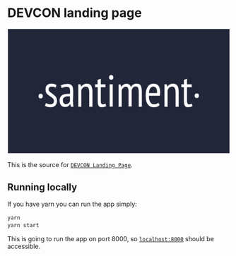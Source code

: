 # DEVCON landing page

![](./src/images/thumbnail.png)

This is the source for [`DEVCON Landing Page`](https://devcon.santiment.net).

## Running locally

If you have yarn you can run the app simply:

```bash
yarn
yarn start
```

This is going to run the app on port 8000, so [`localhost:8000`](http://localhost:8000) should be accessible.
